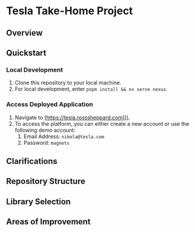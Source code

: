 # Tesla Take-Home Project

## Overview



## Quickstart

### Local Development 

1. Clone this repository to your local machine.
2. For local development, enter `pnpm install && nx serve nexus`.

### Access Deployed Application

1. Navigate to [https://tesla.rosssheppard.com]().
2. To access the platform, you can either create a new account or use the following demo account:
   1. Email Address: `nikola@tesla.com`
   2. Password: `magnets`

## Clarifications



## Repository Structure


## Library Selection

## Areas of Improvement



